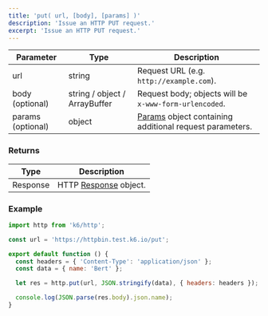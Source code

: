 ```yaml
---
title: 'put( url, [body], [params] )'
description: 'Issue an HTTP PUT request.'
excerpt: 'Issue an HTTP PUT request.'
---
```


| Parameter         | Type                          | Description                                                                               |
| ----------------- | ----------------------------- | ----------------------------------------------------------------------------------------- |
| url               | string                        | Request URL (e.g. `http://example.com`).                                                  |
| body (optional)   | string / object / ArrayBuffer | Request body; objects will be `x-www-form-urlencoded`.                                    |
| params (optional) | object                        | [Params](/javascript-api/v0-32/k6-http/params) object containing additional request parameters. |

### Returns

| Type     | Description                                               |
| -------- | --------------------------------------------------------- |
| Response | HTTP [Response](/javascript-api/v0-32/k6-http/response) object. |

### Example

<CodeGroup labels={[], lineNumbers=[true]}>

```javascript
import http from 'k6/http';

const url = 'https://httpbin.test.k6.io/put';

export default function () {
  const headers = { 'Content-Type': 'application/json' };
  const data = { name: 'Bert' };

  let res = http.put(url, JSON.stringify(data), { headers: headers });

  console.log(JSON.parse(res.body).json.name);
}
```

</CodeGroup>
